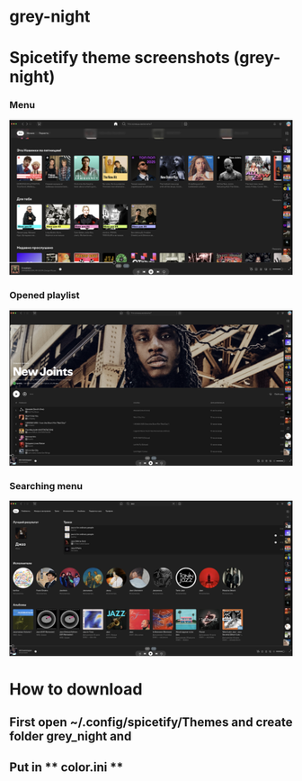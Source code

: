 # grey-night

# Spicetify theme screenshots (grey-night)

### Menu
![Preview](theme1.png)

### Opened playlist 

![Preview](theme2.png)

### Searching menu

![Preview](theme3.png)


# How to download


## First open ~/.config/spicetify/Themes and create folder grey_night and 
##       Put in ** color.ini **
